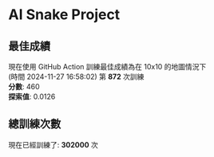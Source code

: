
# AI Snake Project

## **最佳成績**
現在使用 GitHub Action 訓練最佳成績為在 10x10 的地圖情況下  
(時間 2024-11-27 16:58:02) 第 **872** 次訓練  
**分數**: 460  
**探索值**: 0.0126

## 總訓練次數
現在已經訓練了: **302000** 次
